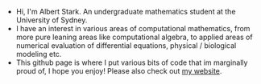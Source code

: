 - Hi, I'm Albert Stark. An undergraduate mathematics student at the University of Sydney.
- I have an interest in various areas of computational mathematics, from more pure leaning areas like computational algebra, to applied areas of numerical evaluation of differential equations, physical / biological modeling etc.
- This github page is where I put various bits of code that im marginally proud of, I hope you enjoy! Please also check out [my website](https://albert10032.github.io/index.html).
